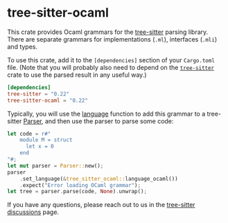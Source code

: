 # tree-sitter-ocaml

This crate provides Ocaml grammars for the [tree-sitter][] parsing library.
There are separate grammars for implementations (`.ml`), interfaces (`.mli`)
and types.

To use this crate, add it to the `[dependencies]` section of your `Cargo.toml`
file. (Note that you will probably also need to depend on the
[`tree-sitter`][tree-sitter crate] crate to use the parsed result in any useful
way.)

```toml
[dependencies]
tree-sitter = "0.22"
tree-sitter-ocaml = "0.22"
```

Typically, you will use the [language][language func] function to add this
grammar to a tree-sitter [Parser][], and then use the parser to parse some code:

```rust
let code = r#"
    module M = struct
      let x = 0
    end
"#;
let mut parser = Parser::new();
parser
    .set_language(&tree_sitter_ocaml::language_ocaml())
    .expect("Error loading OCaml grammar");
let tree = parser.parse(code, None).unwrap();
```

If you have any questions, please reach out to us in the [tree-sitter
discussions] page.

[Language]: https://docs.rs/tree-sitter/*/tree_sitter/struct.Language.html
[language func]: https://docs.rs/tree-sitter-rust/*/tree_sitter_ocaml/fn.language_ocaml.html
[Parser]: https://docs.rs/tree-sitter/*/tree_sitter/struct.Parser.html
[tree-sitter]: https://tree-sitter.github.io/
[tree-sitter crate]: https://crates.io/crates/tree-sitter
[tree-sitter discussions]: https://github.com/tree-sitter/tree-sitter/discussions
